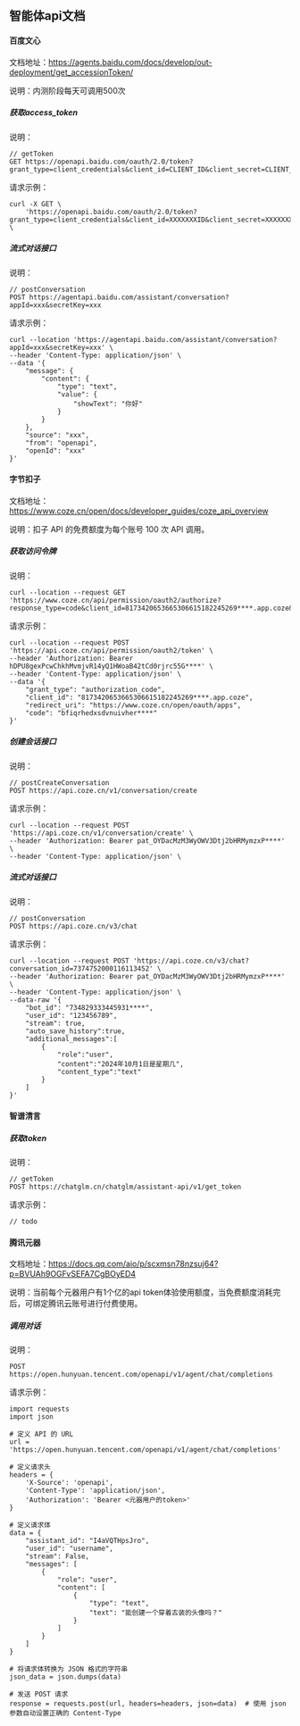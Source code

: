 ## 智能体api文档

#### 百度文心

文档地址：https://agents.baidu.com/docs/develop/out-deployment/get_accessionToken/

说明：内测阶段每天可调用500次

##### 获取access_token

说明：
```
// getToken
GET https://openapi.baidu.com/oauth/2.0/token?grant_type=client_credentials&client_id=CLIENT_ID&client_secret=CLIENT_SECRET
```

请求示例：
```
curl -X GET \
    'https://openapi.baidu.com/oauth/2.0/token?grant_type=client_credentials&client_id=XXXXXXXID&client_secret=XXXXXXXXXXXXX&scope=smartapp_snsapi_base' \
```

##### 流式对话接口

说明：
```
// postConversation
POST https://agentapi.baidu.com/assistant/conversation?appId=xxx&secretKey=xxx
```

请求示例：
```
curl --location 'https://agentapi.baidu.com/assistant/conversation?appId=xxx&secretKey=xxx' \
--header 'Content-Type: application/json' \
--data '{
    "message": {
        "content": {
            "type": "text",
            "value": {
                "showText": "你好"
            }
        }
    },
    "source": "xxx",
    "from": "openapi",
    "openId": "xxx"
}'
```

#### 字节扣子

文档地址：https://www.coze.cn/open/docs/developer_guides/coze_api_overview

说明：扣子 API 的免费额度为每个账号 100 次 API 调用。

##### 获取访问令牌

说明：
```
curl --location --request GET 'https://www.coze.cn/api/permission/oauth2/authorize?response_type=code&client_id=8173420653665306615182245269****.app.coze&redirect_uri=https://www.coze.cn/open/oauth/apps&state=1294848'
```

请求示例：
```
curl --location --request POST 'https://api.coze.cn/api/permission/oauth2/token' \
--header 'Authorization: Bearer hDPU8gexPcwChkhMvmjvR14yQ1HWoaB42tCd0rjrc55G****' \
--header 'Content-Type: application/json' \
--data '{
    "grant_type": "authorization_code",
    "client_id": "8173420653665306615182245269****.app.coze",
    "redirect_uri": "https://www.coze.cn/open/oauth/apps",
    "code": "bfiqrhedxsdvnuivher****"
}'
```

##### 创建会话接口

说明：
```
// postCreateConversation
POST https://api.coze.cn/v1/conversation/create
```

请求示例：
```
curl --location --request POST 'https://api.coze.cn/v1/conversation/create' \
--header 'Authorization: Bearer pat_OYDacMzM3WyOWV3Dtj2bHRMymzxP****' \
--header 'Content-Type: application/json' \
```

##### 流式对话接口

说明：
```
// postConversation
POST https://api.coze.cn/v3/chat
```

请求示例：

```
curl --location --request POST 'https://api.coze.cn/v3/chat?conversation_id=7374752000116113452' \
--header 'Authorization: Bearer pat_OYDacMzM3WyOWV3Dtj2bHRMymzxP****' \
--header 'Content-Type: application/json' \
--data-raw '{
    "bot_id": "734829333445931****",
    "user_id": "123456789",
    "stream": true,
    "auto_save_history":true,
    "additional_messages":[
        {
            "role":"user",
            "content":"2024年10月1日是星期几",
            "content_type":"text"
        }
    ]
}'
```

#### 智谱清言

##### 获取token

说明：
```
// getToken
POST https://chatglm.cn/chatglm/assistant-api/v1/get_token
```

请求示例：
```
// todo
```

#### 腾讯元器

文档地址：https://docs.qq.com/aio/p/scxmsn78nzsuj64?p=BVUAh9OGFvSEFA7CgBOyED4

说明：当前每个元器用户有1个亿的api token体验使用额度，当免费额度消耗完后，可绑定腾讯云账号进行付费使用。

##### 调用对话

说明：
```
POST https://open.hunyuan.tencent.com/openapi/v1/agent/chat/completions
```

请求示例：
```
import requests
import json

# 定义 API 的 URL
url = 'https://open.hunyuan.tencent.com/openapi/v1/agent/chat/completions'

# 定义请求头
headers = {
    'X-Source': 'openapi',
    'Content-Type': 'application/json',
    'Authorization': 'Bearer <元器用户的token>'
}

# 定义请求体
data = {
    "assistant_id": "I4aVQTHpsJro",
    "user_id": "username",
    "stream": False,
    "messages": [
        {
            "role": "user",
            "content": [
                {
                    "type": "text",
                    "text": "能创建一个穿着古装的头像吗？"
                }
            ]
        }
    ]
}

# 将请求体转换为 JSON 格式的字符串
json_data = json.dumps(data)

# 发送 POST 请求
response = requests.post(url, headers=headers, json=data)  # 使用 json 参数自动设置正确的 Content-Type
```